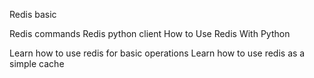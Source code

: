 Redis basic

Redis commands
Redis python client
How to Use Redis With Python

Learn how to use redis for basic operations
Learn how to use redis as a simple cache